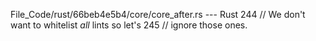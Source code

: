 File_Code/rust/66beb4e5b4/core/core_after.rs --- Rust
                                                                                                                                                           244                                          // We don't want to whitelist *all* lints so let's
                                                                                                                                                           245                                          // ignore those ones.

